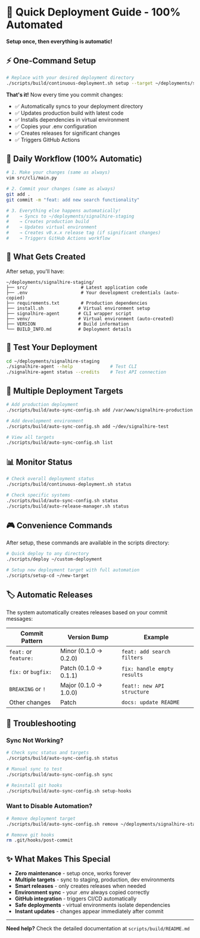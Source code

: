 # 🚀 Quick Deployment Guide - 100% Automated

**Setup once, then everything is automatic!**

## ⚡ One-Command Setup

```bash
# Replace with your desired deployment directory
./scripts/build/continuous-deployment.sh setup --target ~/deployments/signalhire-staging --auto-release
```

**That's it!** Now every time you commit changes:
- ✅ Automatically syncs to your deployment directory
- ✅ Updates production build with latest code
- ✅ Installs dependencies in virtual environment
- ✅ Copies your .env configuration
- ✅ Creates releases for significant changes
- ✅ Triggers GitHub Actions

## 🔄 Daily Workflow (100% Automatic)

```bash
# 1. Make your changes (same as always)
vim src/cli/main.py

# 2. Commit your changes (same as always)
git add .
git commit -m "feat: add new search functionality"

# 3. Everything else happens automatically!
#    → Syncs to ~/deployments/signalhire-staging
#    → Creates production build
#    → Updates virtual environment
#    → Creates v0.x.x release tag (if significant changes)
#    → Triggers GitHub Actions workflow
```

## 📁 What Gets Created

After setup, you'll have:

```
~/deployments/signalhire-staging/
├── src/                    # Latest application code
├── .env                    # Your development credentials (auto-copied)
├── requirements.txt        # Production dependencies
├── install.sh             # Virtual environment setup
├── signalhire-agent       # CLI wrapper script
├── venv/                  # Virtual environment (auto-created)
├── VERSION                # Build information
└── BUILD_INFO.md          # Deployment details
```

## 🎯 Test Your Deployment

```bash
cd ~/deployments/signalhire-staging
./signalhire-agent --help              # Test CLI
./signalhire-agent status --credits    # Test API connection
```

## 🔧 Multiple Deployment Targets

```bash
# Add production deployment
./scripts/build/auto-sync-config.sh add /var/www/signalhire-production

# Add development environment
./scripts/build/auto-sync-config.sh add ~/dev/signalhire-test

# View all targets
./scripts/build/auto-sync-config.sh list
```

## 📊 Monitor Status

```bash
# Check overall deployment status
./scripts/build/continuous-deployment.sh status

# Check specific systems
./scripts/build/auto-sync-config.sh status
./scripts/build/auto-release-manager.sh status
```

## 🎮 Convenience Commands

After setup, these commands are available in the scripts directory:

```bash
# Quick deploy to any directory
./scripts/deploy ~/custom-deployment

# Setup new deployment target with full automation
./scripts/setup-cd ~/new-target
```

## 🏷️ Automatic Releases

The system automatically creates releases based on your commit messages:

| Commit Pattern | Version Bump | Example |
|----------------|--------------|---------|
| `feat:` or `feature:` | Minor (0.1.0 → 0.2.0) | `feat: add search filters` |
| `fix:` or `bugfix:` | Patch (0.1.0 → 0.1.1) | `fix: handle empty results` |
| `BREAKING` or `!` | Major (0.1.0 → 1.0.0) | `feat!: new API structure` |
| Other changes | Patch | `docs: update README` |

## 🚨 Troubleshooting

### Sync Not Working?
```bash
# Check sync status and targets
./scripts/build/auto-sync-config.sh status

# Manual sync to test
./scripts/build/auto-sync-config.sh sync

# Reinstall git hooks
./scripts/build/auto-sync-config.sh setup-hooks
```

### Want to Disable Automation?
```bash
# Remove deployment target
./scripts/build/auto-sync-config.sh remove ~/deployments/signalhire-staging

# Remove git hooks
rm .git/hooks/post-commit
```

## ✨ What Makes This Special

- **Zero maintenance** - setup once, works forever
- **Multiple targets** - sync to staging, production, dev environments
- **Smart releases** - only creates releases when needed
- **Environment sync** - your .env always copied correctly
- **GitHub integration** - triggers CI/CD automatically
- **Safe deployments** - virtual environments isolate dependencies
- **Instant updates** - changes appear immediately after commit

---

**Need help?** Check the detailed documentation at `scripts/build/README.md`